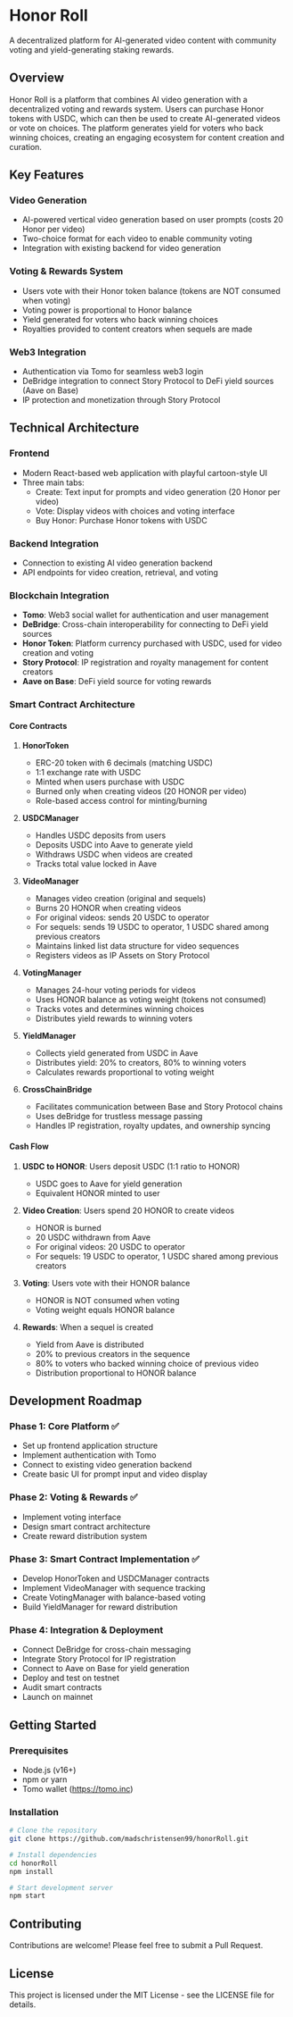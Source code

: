 # Honor Roll

A decentralized platform for AI-generated video content with community voting and yield-generating staking rewards.

## Overview

Honor Roll is a platform that combines AI video generation with a decentralized voting and rewards system. Users can purchase Honor tokens with USDC, which can then be used to create AI-generated videos or vote on choices. The platform generates yield for voters who back winning choices, creating an engaging ecosystem for content creation and curation.

## Key Features

### Video Generation
- AI-powered vertical video generation based on user prompts (costs 20 Honor per video)
- Two-choice format for each video to enable community voting
- Integration with existing backend for video generation

### Voting & Rewards System
- Users vote with their Honor token balance (tokens are NOT consumed when voting)
- Voting power is proportional to Honor balance
- Yield generated for voters who back winning choices
- Royalties provided to content creators when sequels are made

### Web3 Integration
- Authentication via Tomo for seamless web3 login
- DeBridge integration to connect Story Protocol to DeFi yield sources (Aave on Base)
- IP protection and monetization through Story Protocol

## Technical Architecture

### Frontend
- Modern React-based web application with playful cartoon-style UI
- Three main tabs:
  - Create: Text input for prompts and video generation (20 Honor per video)
  - Vote: Display videos with choices and voting interface
  - Buy Honor: Purchase Honor tokens with USDC

### Backend Integration
- Connection to existing AI video generation backend
- API endpoints for video creation, retrieval, and voting

### Blockchain Integration
- **Tomo**: Web3 social wallet for authentication and user management
- **DeBridge**: Cross-chain interoperability for connecting to DeFi yield sources
- **Honor Token**: Platform currency purchased with USDC, used for video creation and voting
- **Story Protocol**: IP registration and royalty management for content creators
- **Aave on Base**: DeFi yield source for voting rewards

### Smart Contract Architecture

#### Core Contracts

1. **HonorToken**
   - ERC-20 token with 6 decimals (matching USDC)
   - 1:1 exchange rate with USDC
   - Minted when users purchase with USDC
   - Burned only when creating videos (20 HONOR per video)
   - Role-based access control for minting/burning

2. **USDCManager**
   - Handles USDC deposits from users
   - Deposits USDC into Aave to generate yield
   - Withdraws USDC when videos are created
   - Tracks total value locked in Aave

3. **VideoManager**
   - Manages video creation (original and sequels)
   - Burns 20 HONOR when creating videos
   - For original videos: sends 20 USDC to operator
   - For sequels: sends 19 USDC to operator, 1 USDC shared among previous creators
   - Maintains linked list data structure for video sequences
   - Registers videos as IP Assets on Story Protocol

4. **VotingManager**
   - Manages 24-hour voting periods for videos
   - Uses HONOR balance as voting weight (tokens not consumed)
   - Tracks votes and determines winning choices
   - Distributes yield rewards to winning voters

5. **YieldManager**
   - Collects yield generated from USDC in Aave
   - Distributes yield: 20% to creators, 80% to winning voters
   - Calculates rewards proportional to voting weight

6. **CrossChainBridge**
   - Facilitates communication between Base and Story Protocol chains
   - Uses deBridge for trustless message passing
   - Handles IP registration, royalty updates, and ownership syncing

#### Cash Flow

1. **USDC to HONOR**: Users deposit USDC (1:1 ratio to HONOR)
   - USDC goes to Aave for yield generation
   - Equivalent HONOR minted to user

2. **Video Creation**: Users spend 20 HONOR to create videos
   - HONOR is burned
   - 20 USDC withdrawn from Aave
   - For original videos: 20 USDC to operator
   - For sequels: 19 USDC to operator, 1 USDC shared among previous creators

3. **Voting**: Users vote with their HONOR balance
   - HONOR is NOT consumed when voting
   - Voting weight equals HONOR balance

4. **Rewards**: When a sequel is created
   - Yield from Aave is distributed
   - 20% to previous creators in the sequence
   - 80% to voters who backed winning choice of previous video
   - Distribution proportional to HONOR balance

## Development Roadmap

### Phase 1: Core Platform ✅
- Set up frontend application structure
- Implement authentication with Tomo
- Connect to existing video generation backend
- Create basic UI for prompt input and video display

### Phase 2: Voting & Rewards ✅
- Implement voting interface
- Design smart contract architecture
- Create reward distribution system

### Phase 3: Smart Contract Implementation ✅
- Develop HonorToken and USDCManager contracts
- Implement VideoManager with sequence tracking
- Create VotingManager with balance-based voting
- Build YieldManager for reward distribution

### Phase 4: Integration & Deployment
- Connect DeBridge for cross-chain messaging
- Integrate Story Protocol for IP registration
- Connect to Aave on Base for yield generation
- Deploy and test on testnet
- Audit smart contracts
- Launch on mainnet

## Getting Started

### Prerequisites
- Node.js (v16+)
- npm or yarn
- Tomo wallet (https://tomo.inc)

### Installation
```bash
# Clone the repository
git clone https://github.com/madschristensen99/honorRoll.git

# Install dependencies
cd honorRoll
npm install

# Start development server
npm start
```

## Contributing

Contributions are welcome! Please feel free to submit a Pull Request.

## License

This project is licensed under the MIT License - see the LICENSE file for details.

